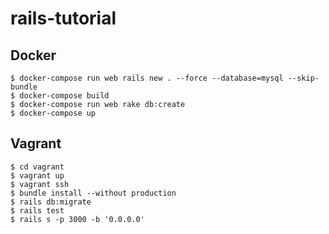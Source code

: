 # rails-tutorial

## Docker
```
$ docker-compose run web rails new . --force --database=mysql --skip-bundle
$ docker-compose build
$ docker-compose run web rake db:create
$ docker-compose up
```

## Vagrant
```
$ cd vagrant
$ vagrant up
$ vagrant ssh
$ bundle install --without production
$ rails db:migrate
$ rails test
$ rails s -p 3000 -b '0.0.0.0'
```

